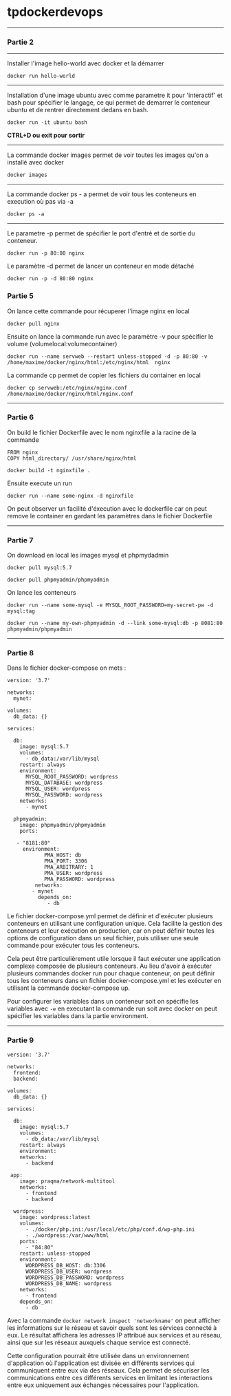 # tpdockerdevops

---

### Partie 2 

-----

Installer l'image hello-world avec docker et la démarrer

`docker run hello-world`

-----

Installation d'une image ubuntu avec comme parametre it pour 'interactif' et bash pour spécifier le langage, ce qui permet de demarrer le conteneur ubuntu et de rentrer directement dedans en bash.

`docker run -it ubuntu bash`

**CTRL+D ou exit pour sortir**

---

La commande docker images permet de voir toutes les images qu'on a installé avec docker

`docker images`

---

La commande docker ps - a permet de voir tous les conteneurs en execution où pas via -a

`docker ps -a`

---

Le parametre -p permet de spécifier le port d'entré et de sortie du conteneur.

`docker run -p 80:80 nginx`

Le paramètre -d permet de lancer un conteneur en mode détaché

`docker run -p -d 80:80 nginx`



### Partie 5

On lance cette commande pour récuperer l'image nginx en local

`docker pull nginx`

Ensuite on lance la commande run avec le paramètre -v pour spécifier le volume (volumelocal:volumecontainer)

`docker run --name servweb --restart unless-stopped -d -p 80:80 -v /home/maxime/docker/nginx/html:/etc/nginx/html  nginx`

La commande cp permet de copier les fichiers du container en local

`docker cp servweb:/etc/nginx/nginx.conf /home/maxime/docker/nginx/html/nginx.conf`

---

### Partie 6

On build le fichier Dockerfile avec le nom nginxfile a la racine de la commande

```
FROM nginx
COPY html_directory/ /usr/share/nginx/html
```

`docker build -t nginxfile .`

Ensuite execute un run

`docker run --name some-nginx -d nginxfile`

On peut observer un facilité d'éxecution avec le dockerfile car on peut remove le container en gardant les paramètres dans le fichier Dockerfile

---

### Partie 7

On download en local les images mysql et phpmydadmin

`docker pull mysql:5.7`

`docker pull phpmyadmin/phpmyadmin`

On lance les conteneurs

`docker run --name some-mysql -e MYSQL_ROOT_PASSWORD=my-secret-pw -d mysql:tag`

`docker run --name my-own-phpmyadmin -d --link some-mysql:db -p 8081:80 phpmyadmin/phpmyadmin`

---

### Partie 8

Dans le fichier docker-compose on mets :

```
version: '3.7'

networks:
  mynet:

volumes:
  db_data: {}

services:

  db:
    image: mysql:5.7
    volumes:
      - db_data:/var/lib/mysql
    restart: always
    environment:
      MYSQL_ROOT_PASSWORD: wordpress
      MYSQL_DATABASE: wordpress
      MYSQL_USER: wordpress
      MYSQL_PASSWORD: wordpress
    networks:
      - mynet

  phpmyadmin:
    image: phpmyadmin/phpmyadmin
    ports:

   - "8181:80"
     environment:
            PMA_HOST: db
            PMA_PORT: 3306
            PMA_ARBITRARY: 1
            PMA_USER: wordpress
            PMA_PASSWORD: wordpress
         networks:
        - mynet
          depends_on:
             - db
```

Le fichier docker-compose.yml permet de définir et d'exécuter plusieurs conteneurs en utilisant une configuration unique. Cela facilite la gestion des conteneurs et leur exécution en production, car on peut définir toutes les options de configuration dans un seul fichier, puis utiliser une seule commande pour exécuter tous les conteneurs.

Cela peut être particulièrement utile lorsque il faut exécuter une application complexe composée de plusieurs conteneurs. Au lieu d'avoir à exécuter plusieurs commandes docker run pour chaque conteneur, on peut définir tous les conteneurs dans un fichier docker-compose.yml et les exécuter en utilisant la commande docker-compose up.


Pour configurer les variables dans un conteneur soit on spécifie les variables avec `-e` en executant la commande run soit avec docker on peut spécifier les variables dans la partie environment.

---

### Partie 9

```
version: '3.7'
 
networks:
  frontend:
  backend:
 
volumes:
  db_data: {}
 
services:
 
  db:
    image: mysql:5.7
    volumes:
      - db_data:/var/lib/mysql
    restart: always
    environment:
    networks:
      - backend
 
 app:
    image: praqma/network-multitool
    networks:
      - frontend
      - backend
 
  wordpress:
    image: wordpress:latest
    volumes:
      - ./docker/php.ini:/usr/local/etc/php/conf.d/wp-php.ini
      - ./wordpress:/var/www/html
    ports:
      - "84:80"
    restart: unless-stopped
    environment:
      WORDPRESS_DB_HOST: db:3306
      WORDPRESS_DB_USER: wordpress
      WORDPRESS_DB_PASSWORD: wordpress
      WORDPRESS_DB_NAME: wordpress
    networks:
      - frontend
    depends_on:
      - db
```

Avec la commande `docker network inspect 'networkname'` on peut afficher les informations sur le réseau et savoir quels sont les sérvices connecté à eux. Le résultat affichera les adresses IP attribué aux services et au réseau, ainsi que sur les réseaux auxquels chaque service est connecté.

Cette configuration pourrait être utilisée dans un environnement d'application où l'application est divisée en différents services qui communiquent entre eux via des réseaux.
Cela permet de sécuriser les communications entre ces différents services en limitant les interactions entre eux uniquement aux échanges nécessaires pour l'application.



